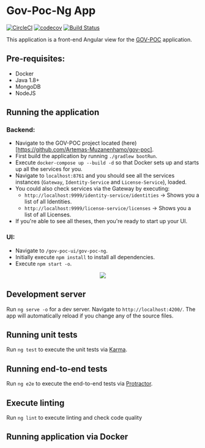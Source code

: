 # Gov-Poc-Ng App

[![CircleCI](https://circleci.com/gh/Artemas-Muzanenhamo/gov-poc-ui.svg?style=svg)](https://circleci.com/gh/Artemas-Muzanenhamo/gov-poc-ui)
[![codecov](https://codecov.io/gh/Artemas-Muzanenhamo/gov-poc-ng/branch/develop/graph/badge.svg)](https://codecov.io/gh/Artemas-Muzanenhamo/gov-poc-ng)
[![Build Status](https://travis-ci.org/Artemas-Muzanenhamo/gov-poc-ui.svg?branch=develop)](https://travis-ci.org/Artemas-Muzanenhamo/gov-poc-ui)


This application is a front-end Angular view for the [GOV-POC](https://github.com/Artemas-Muzanenhamo/gov-poc) application.

## Pre-requisites:
- Docker
- Java 1.8+
- MongoDB
- NodeJS

## Running the application

### Backend:
- Navigate to the GOV-POC project located (here)[https://github.com/Artemas-Muzanenhamo/gov-poc].
- First build the application by running `./gradlew bootRun`.
- Execute `docker-compose up --build -d` so that Docker sets up and starts up all the services for you.
- Navigate to `localhost:8761` and you should see all the services instances (`Gateway`, `Identity-Service` and `License-Service`), loaded. 
- You could also check services via the Gateway by executing:
    - `http://localhost:9999/identity-service/identities` -> Shows you a list of all Identities.
    - `http://localhost:9999/license-service/licenses` -> Shows you a list of all Licenses. 
- If you're able to see all theses, then you're ready to start up your UI.

### UI:
- Navigate to `/gov-poc-ui/gov-poc-ng`.
- Initially execute `npm install` to install all dependencies.
- Execute `npm start -o`.

<p align="center">
  <img src="https://user-images.githubusercontent.com/29547780/37141137-00e0f69c-22ac-11e8-8fdc-999cddde3b6c.png">
</p>

## Development server

Run `ng serve -o` for a dev server. Navigate to `http://localhost:4200/`. The app will automatically reload if you change any of the source files.

## Running unit tests

Run `ng test` to execute the unit tests via [Karma](https://karma-runner.github.io).

## Running end-to-end tests

Run `ng e2e` to execute the end-to-end tests via [Protractor](http://www.protractortest.org/).

## Execute linting

Run `ng lint` to execute linting and check code quality

## Running application via Docker
